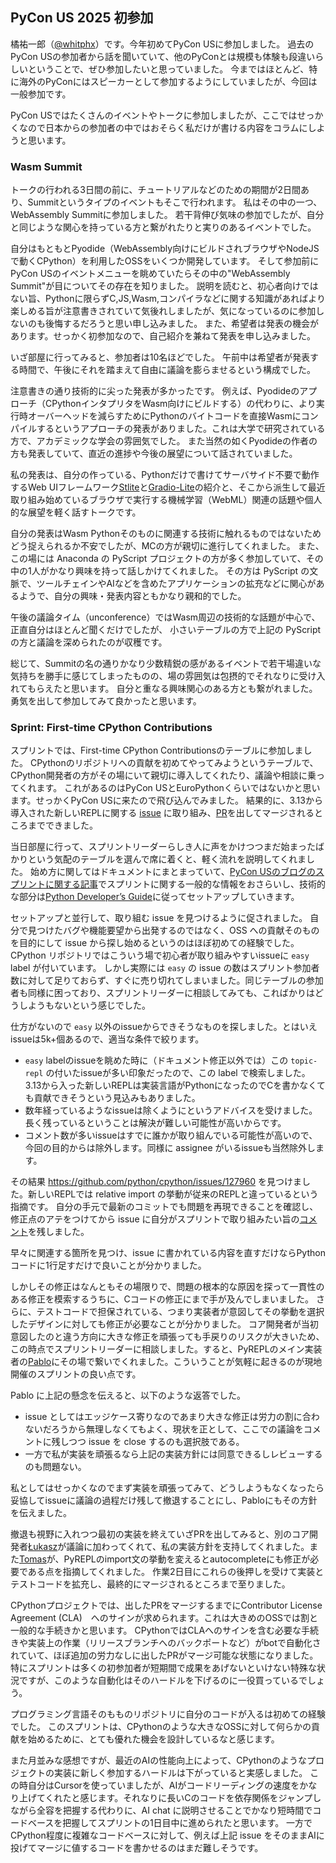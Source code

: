 ## PyCon US 2025 初参加

橘祐一郎（[@whitphx](https://github.com/whitphx)）です。今年初めてPyCon USに参加しました。
過去のPyCon USの参加者から話を聞いていて、他のPyConとは規模も体験も段違いらしいということで、ぜひ参加したいと思っていました。
今まではほとんど、特に海外のPyConにはスピーカーとして参加するようにしていましたが、今回は一般参加です。

PyCon USではたくさんのイベントやトークに参加しましたが、ここではせっかくなので日本からの参加者の中ではおそらく私だけが書ける内容をコラムにしようと思います。

### Wasm Summit

トークの行われる3日間の前に、チュートリアルなどのための期間が2日間あり、Summitというタイプのイベントもそこで行われます。
私はその中の一つ、WebAssembly Summitに参加しました。
若干背伸び気味の参加でしたが、自分と同じような関心を持っている方と繋がれたりと実りのあるイベントでした。

自分はもともとPyodide（WebAssembly向けにビルドされブラウザやNodeJSで動くCPython）を利用したOSSをいくつか開発しています。
そして参加前にPyCon USのイベントメニューを眺めていたらその中の"WebAssembly Summit"が目についてその存在を知りました。
説明を読むと、初心者向けではない旨、Pythonに限らずC,JS,Wasm,コンパイラなどに関する知識があればより楽しめる旨が注意書きされていて気後れしましたが、気になっているのに参加しないのも後悔するだろうと思い申し込みました。
また、希望者は発表の機会があります。せっかく初参加なので、自己紹介を兼ねて発表を申し込みました。

いざ部屋に行ってみると、参加者は10名ほどでした。
午前中は希望者が発表する時間で、午後にそれを踏まえて自由に議論を膨らませるという構成でした。

注意書きの通り技術的に尖った発表が多かったです。
例えば、Pyodideのアプローチ（CPythonインタプリタをWasm向けにビルドする）の代わりに、より実行時オーバーヘッドを減らすためにPythonのバイトコードを直接Wasmにコンパイルするというアプローチの発表がありました。これは大学で研究されている方で、アカデミックな学会の雰囲気でした。
また当然の如くPyodideの作者の方も発表していて、直近の進捗や今後の展望について話されていました。

私の発表は、自分の作っている、Pythonだけで書けてサーバサイド不要で動作するWeb UIフレームワーク[Stlite](https://github.com/whitphx/stlite)と[Gradio-Lite](https://www.gradio.app/guides/gradio-lite)の紹介と、そこから派生して最近取り組み始めているブラウザで実行する機械学習（WebML）関連の話題や個人的な展望を軽く話すトークです。

自分の発表はWasm Pythonそのものに関連する技術に触れるものではないためどう捉えられるか不安でしたが、MCの方が親切に進行してくれました。
また、この場には Anaconda の PyScript プロジェクトの方が多く参加していて、その中の1人がかなり興味を持って話しかけてくれました。
その方は PyScript の文脈で、ツールチェインやAIなどを含めたアプリケーションの拡充などに関心があるようで、自分の興味・発表内容ともかなり親和的でした。

午後の議論タイム（unconference）ではWasm周辺の技術的な話題が中心で、正直自分はほとんど聞くだけでしたが、
小さいテーブルの方で上記の PyScript の方と議論を深められたのが収穫です。

総じて、Summitの名の通りかなり少数精鋭の感があるイベントで若干場違いな気持ちを勝手に感じてしまったものの、場の雰囲気は包摂的でそれなりに受け入れてもらえたと思います。
自分と重なる興味関心のある方とも繋がれました。
勇気を出して参加してみて良かったと思います。

### Sprint: First-time CPython Contributions

スプリントでは、First-time CPython Contributionsのテーブルに参加しました。
CPythonのリポジトリへの貢献を初めてやってみようというテーブルで、CPython開発者の方がその場にいて親切に導入してくれたり、議論や相談に乗ってくれます。
これがあるのはPyCon USとEuroPythonくらいではないかと思います。せっかくPyCon USに来たので飛び込んでみました。
結果的に、3.13から導入された新しいREPLに関する [issue](https://github.com/python/cpython/issues/127960) に取り組み、[PR](https://github.com/python/cpython/pull/134275)を出してマージされるところまでできました。

当日部屋に行って、スプリントリーダーらしき人に声をかけつつまだ始まったばかりという気配のテーブルを選んで席に着くと、軽く流れを説明してくれました。
始め方に関してはドキュメントにまとまっていて、[PyCon USのブログのスプリントに関する記事](https://pycon.blogspot.com/2025/04/pyconus-sprints.html)でスプリントに関する一般的な情報をおさらいし、技術的な部分は[Python Developer’s Guide](https://devguide.python.org/getting-started/setup-building/)に従ってセットアップしていきます。

セットアップと並行して、取り組む issue を見つけるように促されました。
自分で見つけたバグや機能要望から出発するのではなく、OSS への貢献そのものを目的にして issue から探し始めるというのはほぼ初めての経験でした。
CPython リポジトリではこういう場で初心者が取り組みやすいissueに `easy` label が付いています。
しかし実際には `easy` の issue の数はスプリント参加者数に対して足りておらず、すぐに売り切れてしまいました。同じテーブルの参加者も同様に困っており、スプリントリーダーに相談してみても、こればかりはどうしようもないという感じでした。

仕方がないので `easy` 以外のissueからできそうなものを探しました。とはいえissueは5k+個あるので、適当な条件で絞ります。
* `easy` labelのissueを眺めた時に（ドキュメント修正以外では）この `topic-repl` の付いたissueが多い印象だったので、この label で検索しました。3.13から入った新しいREPLは実装言語がPythonになったのでCを書かなくても貢献できそうという見込みもありました。
* 数年経っているようなissueは除くようにというアドバイスを受けました。長く残っているということは解決が難しい可能性が高いからです。
* コメント数が多いissueはすでに誰かが取り組んでいる可能性が高いので、今回の目的からは除外します。同様に assignee がいるissueも当然除外します。

その結果 https://github.com/python/cpython/issues/127960 を見つけました。新しいREPLでは relative import の挙動が従来のREPLと違っているという指摘です。
自分の手元で最新のコミットでも問題を再現できることを確認し、修正点のアテをつけてから issue に自分がスプリントで取り組みたい旨の[コメント](https://github.com/python/cpython/issues/127960#issuecomment-2891721324)を残しました。

早々に関連する箇所を見つけ、issue に書かれている内容を直すだけならPythonコードに1行足すだけで良いことが分かりました。

しかしその修正はなんともその場限りで、問題の根本的な原因を探って一貫性のある修正を模索するうちに、Cコードの修正にまで手が及んでしまいました。
さらに、テストコードで担保されている、つまり実装者が意図してその挙動を選択したデザインに対しても修正が必要なことが分かりました。
コア開発者が当初意図したのと違う方向に大きな修正を頑張っても手戻りのリスクが大きいため、この時点でスプリントリーダーに相談しました。すると、PyREPLのメイン実装者の[Pablo](https://github.com/pablogsal)にその場で繋いでくれました。こういうことが気軽に起きるのが現地開催のスプリントの良い点です。

Pablo に上記の懸念を伝えると、以下のような返答でした。
* issue としてはエッジケース寄りなのであまり大きな修正は労力の割に合わないだろうから無理しなくてもよく、現状を正として、ここでの議論をコメントに残しつつ issue を close するのも選択肢である。
* 一方で私が実装を頑張るなら上記の実装方針には同意できるしレビューするのも問題ない。

私としてはせっかくなのでまず実装を頑張ってみて、どうしようもなくなったら妥協してissueに議論の過程だけ残して撤退することにし、Pabloにもその方針を伝えました。

撤退も視野に入れつつ最初の実装を終えていざPRを出してみると、別のコア開発者[Łukasz](https://github.com/ambv)が議論に加わってくれて、私の実装方針を支持してくれました。また[Tomas](https://github.com/tomasr8)が、PyREPLのimport文の挙動を変えるとautocompleteにも修正が必要である点を指摘してくれました。
作業2日目にこれらの後押しを受けて実装とテストコードを拡充し、最終的にマージされるところまで至りました。

CPythonプロジェクトでは、出したPRをマージするまでにContributor License Agreement (CLA)　へのサインが求められます。これは大きめのOSSでは割と一般的な手続きかと思います。
CPythonではCLAへのサインを含む必要な手続きや実装上の作業（リリースブランチへのバックポートなど）がbotで自動化されていて、ほぼ追加の労力なしに出したPRがマージ可能な状態になりました。
特にスプリントは多くの初参加者が短期間で成果をあげないといけない特殊な状況ですが、このような自動化はそのハードルを下げるのに一役買っているでしょう。

プログラミング言語そのもものリポジトリに自分のコードが入るは初めての経験でした。
このスプリントは、CPythonのような大きなOSSに対して何らかの貢献を始めるために、とても優れた機会を設計しているなと感じます。

また月並みな感想ですが、最近のAIの性能向上によって、CPythonのようなプロジェクトの実装に新しく参加するハードルは下がっていると実感しました。
この時自分はCursorを使っていましたが、AIがコードリーディングの速度をかなり上げてくれたと感じます。それなりに長いCのコードを依存関係をジャンプしながら全容を把握する代わりに、AI chat に説明させることでかなり短時間でコードベースを把握してスプリントの1日目中に進められたと思います。
一方でCPython程度に複雑なコードベースに対して、例えば上記 issue をそのままAIに投げてマージに値するコードを書かせるのはまだ難しそうです。
